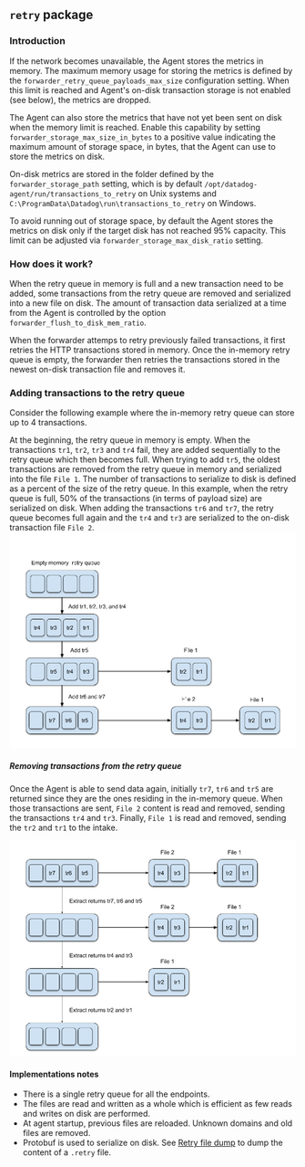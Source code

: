## `retry` package 
### Introduction

If the network becomes unavailable, the Agent stores the metrics in memory.
The maximum memory usage for storing the metrics is defined by the `forwarder_retry_queue_payloads_max_size` configuration setting. When this limit is reached and Agent's on-disk transaction storage is not enabled (see below), the metrics are dropped.

The Agent can also store the metrics that have not yet been sent on disk when the memory limit is reached.
Enable this capability by setting `forwarder_storage_max_size_in_bytes` to a positive value indicating the maximum amount of storage space, in bytes, that the Agent can use to store the metrics on disk.

On-disk metrics are stored in the folder defined by the `forwarder_storage_path` setting, which is by default `/opt/datadog-agent/run/transactions_to_retry` on Unix systems and `C:\ProgramData\Datadog\run\transactions_to_retry` on Windows.

To avoid running out of storage space, by default the Agent stores the metrics on disk only if the target disk has not reached 95% capacity. This limit can be adjusted via `forwarder_storage_max_disk_ratio` setting.

### How does it work?

When the retry queue in memory is full and a new transaction need to be added, some transactions from the retry queue are removed and serialized into a new file on disk. The amount of transaction data serialized at a time from the Agent is controlled by the option `forwarder_flush_to_disk_mem_ratio`.

When the forwarder attemps to retry previously failed transactions, it first retries the HTTP transactions stored in memory. Once the in-memory retry queue is empty, the forwarder then retries the transactions stored in the newest on-disk transaction file and removes it.

### Adding transactions to the retry queue

Consider the following example where the in-memory retry queue can store up to 4 transactions.

At the beginning, the retry queue in memory is empty. When the transactions `tr1`, `tr2`, `tr3` and `tr4` fail, they are added sequentially to the retry queue which then becomes full. When trying to add `tr5`, the oldest transactions are removed from the retry queue in memory and serialized into the file `File 1`. The number of transactions to serialize to disk is defined as a percent of the size of the retry queue. In this example, when the retry queue is full, 50% of the transactions (in terms of payload size) are serialized on disk. 
When adding the transactions `tr6` and `tr7`, the retry queue becomes full again and the `tr4` and `tr3` are serialized to the on-disk transaction file `File 2`.
![Adding transactions to the retry queue](images/Enqueue.png)

##### Removing transactions from the retry queue

Once the Agent is able to send data again, initially `tr7`, `tr6` and `tr5` are returned since they are the ones residing in the in-memory queue.
When those transactions are sent, `File 2` content is read and removed, sending the transactions `tr4` and `tr3`.
Finally, `File 1` is read and removed, sending the `tr2` and `tr1` to the intake.

![Removing transactions from the retry queue](images/Extract.png)

#### Implementations notes

* There is a single retry queue for all the endpoints.
* The files are read and written as a whole which is efficient as few reads and writes on disk are performed.
* At agent startup, previous files are reloaded. Unknown domains and old files are removed.
* Protobuf is used to serialize on disk. See [Retry file dump](https://github.com/DataDog/datadog-agent/blob/master/tools/retry_file_dump/README.md) to dump the content of a `.retry` file.
